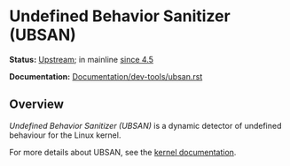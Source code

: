 Undefined Behavior Sanitizer (UBSAN)
====================================

**Status:** [Upstream](https://git.kernel.org/pub/scm/linux/kernel/git/torvalds/linux.git/tree/lib/ubsan.c); in mainline [since 4.5](https://git.kernel.org/pub/scm/linux/kernel/git/torvalds/linux.git/commit/?id=c6d308534aef6c99904bf5862066360ae067abc4)

**Documentation:** [Documentation/dev-tools/ubsan.rst](https://www.kernel.org/doc/html/latest/dev-tools/ubsan.html)

## Overview

*Undefined Behavior Sanitizer (UBSAN)* is a dynamic detector of undefined behaviour for the Linux kernel.

For more details about UBSAN, see the [kernel documentation](https://www.kernel.org/doc/html/latest/dev-tools/ubsan.html).
